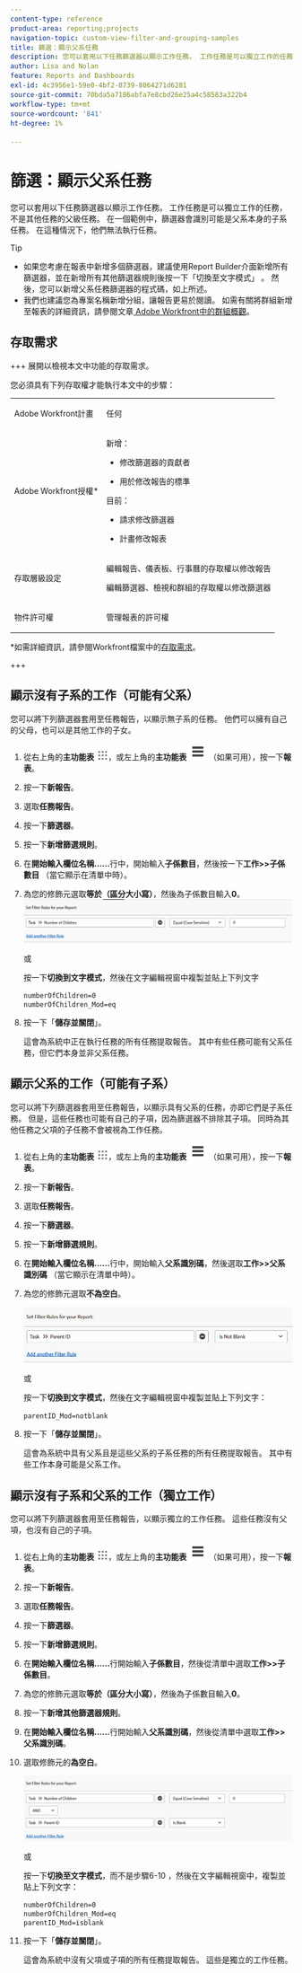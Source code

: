 ```yaml
---
content-type: reference
product-area: reporting;projects
navigation-topic: custom-view-filter-and-grouping-samples
title: 篩選：顯示父系任務
description: 您可以套用以下任務篩選器以顯示工作任務。 工作任務是可以獨立工作的任務，不是其他任務的父級任務。 在一個範例中，篩選器會識別可能是父系本身的子系任務。 在這種情況下，他們無法執行任務。
author: Lisa and Nolan
feature: Reports and Dashboards
exl-id: 4c3956e1-59e0-4bf2-8739-8064271d6281
source-git-commit: 70bda5a7186abfa7e8cbd26e25a4c58583a322b4
workflow-type: tm+mt
source-wordcount: '841'
ht-degree: 1%

---
```


# 篩選：顯示父系任務

<!--Audited: 10/2024-->

您可以套用以下任務篩選器以顯示工作任務。 工作任務是可以獨立工作的任務，不是其他任務的父級任務。 在一個範例中，篩選器會識別可能是父系本身的子系任務。 在這種情況下，他們無法執行任務。

>[!TIP]
>
>* 如果您考慮在報表中新增多個篩選器，建議使用Report Builder介面新增所有篩選器，並在新增所有其他篩選器規則後按一下「切換至文字模式」 。 然後，您可以新增父系任務篩選器的程式碼，如上所述。 
>* 我們也建議您為專案名稱新增分組，讓報告更易於閱讀。 如需有關將群組新增至報表的詳細資訊，請參閱文章[ Adobe Workfront中的群組概觀](../../../reports-and-dashboards/reports/reporting-elements/groupings-overview.md)。
>

## 存取需求

+++ 展開以檢視本文中功能的存取需求。

您必須具有下列存取權才能執行本文中的步驟：

<table style="table-layout:auto"> 
 <col> 
 <col> 
 <tbody> 
  <tr> 
   <td role="rowheader">Adobe Workfront計畫</td> 
   <td> <p>任何</p> </td> 
  </tr> 
  <tr> 
   <td role="rowheader">Adobe Workfront授權*</td> 
   <td> 
    <p>新增：</p>
   <ul><li><p>修改篩選器的貢獻者 </p></li>
   <li><p>用於修改報告的標準</p></li> </ul>

<p>目前：</p>
   <ul><li><p>請求修改篩選器 </p></li>
   <li><p>計畫修改報表</p></li> </ul></td> 
  </tr> 
  <tr> 
   <td role="rowheader">存取層級設定</td> 
   <td> <p>編輯報告、儀表板、行事曆的存取權以修改報告</p> <p>編輯篩選器、檢視和群組的存取權以修改篩選器</p> </td> 
  </tr> 
  <tr> 
   <td role="rowheader">物件許可權</td> 
   <td> <p>管理報表的許可權</p>  </td> 
  </tr> 
 </tbody> 
</table>

*如需詳細資訊，請參閱Workfront檔案中的[存取需求](/help/quicksilver/administration-and-setup/add-users/access-levels-and-object-permissions/access-level-requirements-in-documentation.md)。

+++

## 顯示沒有子系的工作（可能有父系）

您可以將下列篩選器套用至任務報告，以顯示無子系的任務。 他們可以擁有自己的父母，也可以是其他工作的子女。

1. 從右上角的&#x200B;**主功能表** ![主功能表圖示](assets/main-menu-icon.png)，或左上角的&#x200B;**主功能表** ![主功能表行](assets/lines-main-menu.png) （如果可用），按一下&#x200B;**報表**。

1. 按一下&#x200B;**新報告**。
1. 選取&#x200B;**任務報告**。
1. 按一下&#x200B;**篩選器**。
1. 按一下&#x200B;**新增篩選規則**。
1. 在&#x200B;**開始輸入欄位名稱……**&#x200B;行中，開始輸入&#x200B;**子係數目**，然後按一下&#x200B;**工作>>子係數目** （當它顯示在清單中時）。

1. 為您的修飾元選取&#x200B;**等於（區分大小寫）**，然後為子係數目輸入&#x200B;**0**。\
   ![父系任務篩選器](assets/parent-task-filter-from-the-ui-350x76.png)

   或

   按一下&#x200B;**切換到文字模式**，然後在文字編輯視窗中複製並貼上下列文字

   ```
   numberOfChildren=0
   numberOfChildren_Mod=eq
   ```


1. 按一下「**儲存並關閉**」。

   這會為系統中正在執行任務的所有任務提取報告。 其中有些任務可能有父系任務，但它們本身並非父系任務。

## 顯示父系的工作（可能有子系）

您可以將下列篩選器套用至任務報告，以顯示具有父系的任務，亦即它們是子系任務。 但是，這些任務也可能有自己的子項，因為篩選器不排除其子項。 同時為其他任務之父項的子任務不會被視為工作任務。

1. 從右上角的&#x200B;**主功能表** ![主功能表圖示](assets/main-menu-icon.png)，或左上角的&#x200B;**主功能表** ![主功能表行](assets/lines-main-menu.png) （如果可用），按一下&#x200B;**報表**。

1. 按一下&#x200B;**新報告**。
1. 選取&#x200B;**任務報告**。
1. 按一下&#x200B;**篩選器**。
1. 按一下&#x200B;**新增篩選規則**。
1. 在&#x200B;**開始輸入欄位名稱……**&#x200B;行中，開始輸入&#x200B;**父系識別碼**，然後選取&#x200B;**工作>>父系識別碼** （當它顯示在清單中時）。
1. 為您的修飾元選取&#x200B;**不為空白**。

   ![父系識別碼不是空白的](assets/filter-parent-id-not-blank-350x100.png)

   或

   按一下&#x200B;**切換到文字模式**，然後在文字編輯視窗中複製並貼上下列文字： 

   `parentID_Mod=notblank`

1. 按一下「**儲存並關閉**」。

   這會為系統中具有父系且是這些父系的子系任務的所有任務提取報告。 其中有些工作本身可能是父系工作。

## 顯示沒有子系和父系的工作（獨立工作）

您可以將下列篩選器套用至任務報告，以顯示獨立的工作任務。 這些任務沒有父項，也沒有自己的子項。

1. 從右上角的&#x200B;**主功能表** ![主功能表圖示](assets/main-menu-icon.png)，或左上角的&#x200B;**主功能表** ![主功能表行](assets/lines-main-menu.png) （如果可用），按一下&#x200B;**報表**。

1. 按一下&#x200B;**新報告**。
1. 選取&#x200B;**任務報告**。
1. 按一下&#x200B;**篩選器**。
1. 按一下&#x200B;**新增篩選規則**。
1. 在&#x200B;**開始輸入欄位名稱……**&#x200B;行開始輸入&#x200B;**子係數目**，然後從清單中選取&#x200B;**工作>>子係數目**。
1. 為您的修飾元選取&#x200B;**等於（區分大小寫）**，然後為子係數目輸入&#x200B;**0**。
1. 按一下&#x200B;**新增其他篩選器規則**。
1. 在&#x200B;**開始輸入欄位名稱……**&#x200B;行開始輸入&#x200B;**父系識別碼**，然後從清單中選取&#x200B;**工作>>父系識別碼**。
1. 選取修飾元的&#x200B;**為空白**。

   ![父系識別碼為空白，沒有子系](assets/filter-parent-id-blank-and-zero-children-350x121.png)

   或

   按一下&#x200B;**切換至文字模式**，而不是步驟6-10 <!--ensure steps above stay accurate-->，然後在文字編輯視窗中，複製並貼上下列文字：

   ```
   numberOfChildren=0
   numberOfChildren_Mod=eq
   parentID_Mod=isblank
   ```

1. 按一下「**儲存並關閉**」。

   這會為系統中沒有父項或子項的所有任務提取報告。 這些是獨立的工作任務。
